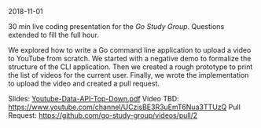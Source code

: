 2018-11-01

30 min live coding presentation for the *Go Study Group*. Questions extended to fill the full hour.

We explored how to write a Go command line application to upload a video to YouTube from scratch. We started with a negative demo to formalize the structure of the CLI application. Then we created a rough prototype to print the list of videos for the current user. Finally, we wrote the implementation to upload the video and created a pull request.
 
Slides: [Youtube-Data-API-Top-Down.pdf](Youtube-Data-API-Top-Down.pdf)
Video TBD: https://www.youtube.com/channel/UCzisBE3R3uEmT6Nua3TTUzQ
Pull Request: https://github.com/go-study-group/videos/pull/2
